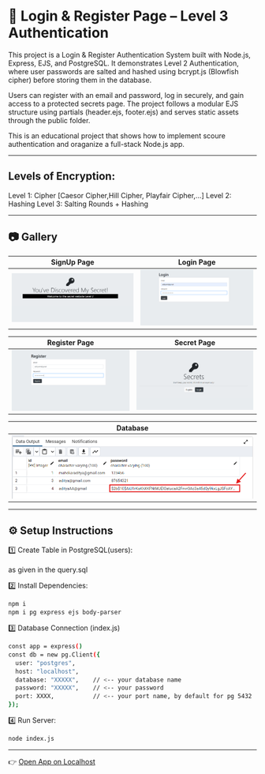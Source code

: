 # 🔐 Login & Register Page – Level 3 Authentication



This project is a Login & Register Authentication System built with Node.js, Express, EJS, and PostgreSQL.
It demonstrates Level 2 Authentication, where user passwords are salted and hashed using bcrypt.js (Blowfish cipher) before storing them in the database.

Users can register with an email and password, log in securely, and gain access to a protected secrets page.
The project follows a modular EJS structure using partials (header.ejs, footer.ejs) and serves static assets through the public folder.

This is an educational project that shows how to implement scoure authentication and oraganize a full-stack Node.js app.

---
## Levels of Encryption:

Level 1: Cipher [Caesor Cipher,Hill Cipher, Playfair Cipher,...]
Level 2: Hashing
Level 3: Salting Rounds + Hashing

---

## 📷 Gallery

| SignUp Page | Login Page |
|-------------|------------|
| ![al4](./imgg/al4.png) | ![al3](./imgg/al3.png) |

| Register Page | Secret Page |
|---------------|-------------|
| ![al1](./imgg/al1.png) | ![lgl3](./imgg/lgl3.png) |

| Database |
|----------|
| ![al2](./imgg/al2.png) |


---

## ⚙️ Setup Instructions

 1️⃣ Create Table in PostgreSQL(users):
 <br><br>
as given in the query.sql
 <br>
 
2️⃣ Install Dependencies:
```bash
npm i
npm i pg express ejs body-parser
```

3️⃣ Database Connection (index.js)
```bash
const app = express()
const db = new pg.Client({
  user: "postgres",
  host: "localhost",
  database: "XXXXX",    // <-- your database name
  password: "XXXXX",    // <-- your password
  port: XXXX,           // <-- your port name, by default for pg 5432
});
```
4️⃣ Run Server:
```bash
node index.js
```
---
👉 [Open App on Localhost](http://localhost:3000)
